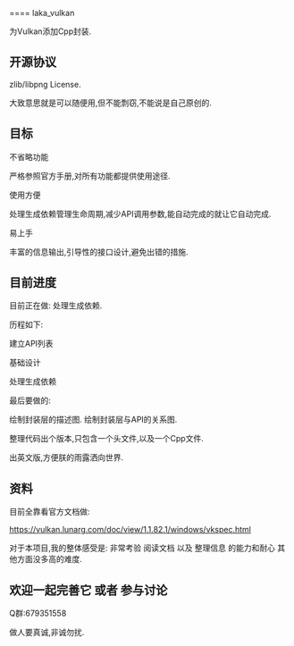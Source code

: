 ====
laka_vulkan

为Vulkan添加Cpp封装.

## 开源协议

zlib/libpng License.

大致意思就是可以随便用,但不能剽窃,不能说是自己原创的.

## 目标

不省略功能

严格参照官方手册,对所有功能都提供使用途径.

使用方便

处理生成依赖管理生命周期,减少API调用参数,能自动完成的就让它自动完成.

易上手

丰富的信息输出,引导性的接口设计,避免出错的措施.

## 目前进度

目前正在做: 处理生成依赖.

历程如下:

建立API列表 

基础设计

处理生成依赖

最后要做的:

绘制封装层的描述图. 绘制封装层与API的关系图.

整理代码出个版本,只包含一个头文件,以及一个Cpp文件.

出英文版,方便朕的雨露洒向世界.

## 资料

目前全靠看官方文档做:

https://vulkan.lunarg.com/doc/view/1.1.82.1/windows/vkspec.html

对于本项目,我的整体感受是: 非常考验 阅读文档 以及 整理信息 的能力和耐心 其他方面没多高的难度.

## 欢迎一起完善它 或者 参与讨论

Q群:679351558

做人要真诚,非诚勿扰.
